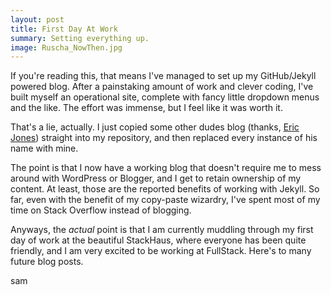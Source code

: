```yaml
---
layout: post
title: First Day At Work
summary: Setting everything up.
image: Ruscha_NowThen.jpg
---
```

If you're reading this, that means I've managed to set up my GitHub/Jekyll powered blog. After a painstaking amount of work and clever coding, I've built myself an operational site, complete with fancy little dropdown menus and the like. The effort was immense, but I feel like it was worth it.

That's a lie, actually. I just copied some other dudes blog (thanks, [Eric Jones](http://erjjones.github.io/)) straight into my repository, and then replaced every instance of his name with mine.

The point is that I now have a working blog that doesn't require me to mess around with WordPress or Blogger, and I get to retain ownership of my content. At least, those are the reported benefits of working with Jekyll. So far, even with the benefit of my copy-paste wizardry, I've spent most of my time on Stack Overflow instead of blogging. 

Anyways, the *actual* point is that I am currently muddling through my first day of work at the beautiful StackHaus, where everyone has been quite friendly, and I am very excited to be working at FullStack. Here's to many future blog posts.

sam